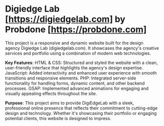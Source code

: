 # Digiedge Lab [https://digiedgelab.com] by Probdone [https://probdone.com]
This project is a responsive and dynamic website built for the design agency Digiedge Lab (digiedgelab.com). It showcases the agency's creative services and portfolio using a combination of modern web technologies.

**Key Features**:
HTML & CSS: Structured and styled the website with a clean, user-friendly interface that highlights the agency's design expertise.
JavaScript: Added interactivity and enhanced user experience with smooth transitions and responsive elements.
PHP: Integrated server-side functionality for handling forms, dynamic content, and other backend processes.
GSAP: Implemented advanced animations for engaging and visually appealing effects throughout the site.

**Purpose**:
This project aims to provide DigiEdgeLab with a sleek, professional online presence that reflects their commitment to cutting-edge design and technology. Whether it's showcasing their portfolio or engaging potential clients, this website is designed to impress.

